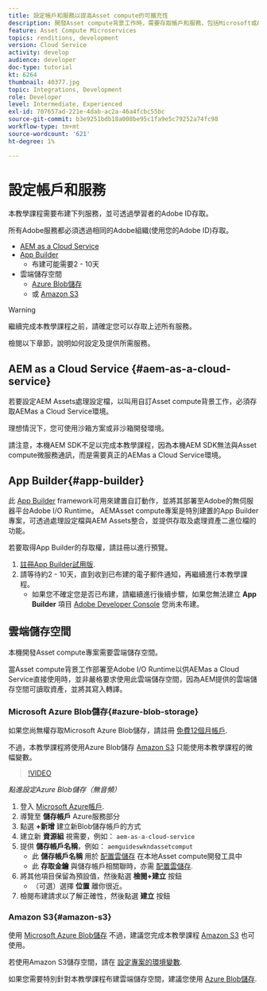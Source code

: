 ```yaml
---
title: 設定帳戶和服務以提高Asset compute的可擴充性
description: 開發Asset compute背景工作時，需要存取帳戶和服務，包括Microsoft或Amazon提供的AEMas a Cloud Service、App Builder和雲端儲存空間。
feature: Asset Compute Microservices
topics: renditions, development
version: Cloud Service
activity: develop
audience: developer
doc-type: tutorial
kt: 6264
thumbnail: 40377.jpg
topic: Integrations, Development
role: Developer
level: Intermediate, Experienced
exl-id: 707657ad-221e-4dab-ac2a-46a4fcbc55bc
source-git-commit: b3e9251bdb18a008be95c1fa9e5c79252a74fc98
workflow-type: tm+mt
source-wordcount: '621'
ht-degree: 1%

---
```


# 設定帳戶和服務

本教學課程需要布建下列服務，並可透過學習者的Adobe ID存取。

所有Adobe服務都必須透過相同的Adobe組織(使用您的Adobe ID)存取。

+ [AEM as a Cloud Service ](#aem-as-a-cloud-service)
+ [App Builder](#app-builder)
   + 布建可能需要2 - 10天
+ 雲端儲存空間
   + [Azure Blob儲存](https://azure.microsoft.com/en-us/services/storage/blobs/)
   + 或 [Amazon S3](https://aws.amazon.com/s3/?did=ft_card&amp;trk=ft_card)

>[!WARNING]
>
>繼續完成本教學課程之前，請確定您可以存取上述所有服務。
> 
> 檢閱以下章節，說明如何設定及提供所需服務。

## AEM as a Cloud Service {#aem-as-a-cloud-service}

若要設定AEM Assets處理設定檔，以叫用自訂Asset compute背景工作，必須存取AEMas a Cloud Service環境。

理想情況下，您可使用沙箱方案或非沙箱開發環境。

請注意，本機AEM SDK不足以完成本教學課程，因為本機AEM SDK無法與Asset compute微服務通訊，而是需要真正的AEMas a Cloud Service環境。

## App Builder{#app-builder}

此 [App Builder](https://developer.adobe.com/app-builder/) framework可用來建置自訂動作，並將其部署至Adobe的無伺服器平台Adobe I/O Runtime。 AEMAsset compute專案是特別建置的App Builder專案，可透過處理設定檔與AEM Assets整合，並提供存取及處理資產二進位檔的功能。

若要取得App Builder的存取權，請註冊以進行預覽。

1. [註冊App Builder試用版](https://developer.adobe.com/app-builder/trial/).
1. 請等待約2 - 10天，直到收到已布建的電子郵件通知，再繼續進行本教學課程。
   + 如果您不確定您是否已布建，請繼續進行後續步驟，如果您無法建立 __App Builder__ 項目 [Adobe Developer Console](https://developer.adobe.com/console/) 您尚未布建。

## 雲端儲存空間

本機開發Asset compute專案需要雲端儲存空間。

當Asset compute背景工作部署至Adobe I/O Runtime以供AEMas a Cloud Service直接使用時，並非嚴格要求使用此雲端儲存空間，因為AEM提供的雲端儲存空間可讀取資產，並將其寫入轉譯。

### Microsoft Azure Blob儲存{#azure-blob-storage}

如果您尚無權存取Microsoft Azure Blob儲存，請註冊 [免費12個月帳戶](https://azure.microsoft.com/en-us/free/).

不過，本教學課程將使用Azure Blob儲存 [Amazon S3](#amazon-s3) 只能使用本教學課程的微幅變數。

>[!VIDEO](https://video.tv.adobe.com/v/40377?quality=12&learn=on)

_點進設定Azure Blob儲存（無音頻）_

1. 登入 [Microsoft Azure帳戶](https://azure.microsoft.com/en-us/account/).
1. 導覽至 __儲存帳戶__ Azure服務部分
1. 點選 __+新增__ 建立新Blob儲存帳戶的方式
1. 建立新 __資源組__ 視需要，例如： `aem-as-a-cloud-service`
1. 提供 __儲存帳戶名稱__，例如： `aemguideswkndassetcomput`
   + 此 __儲存帳戶名稱__  用於 [配置雲儲存](../develop/environment-variables.md) 在本地Asset compute開發工具中
   + 此 __存取金鑰__ 與儲存帳戶相關聯時，亦需 [配置雲儲存](../develop/environment-variables.md).
1. 將其他項目保留為預設值，然後點選 __檢閱+建立__ 按鈕
   + （可選）選擇 __位置__ 離你很近。
1. 檢閱布建請求以了解正確性，然後點選 __建立__ 按鈕

### Amazon S3{#amazon-s3}

使用 [Microsoft Azure Blob儲存](#azure-blob-storage) 不過，建議您完成本教學課程 [Amazon S3](https://aws.amazon.com/s3/?did=ft_card&amp;trk=ft_card) 也可使用。

若使用Amazon S3儲存空間，請在 [設定專案的環境變數](../develop/environment-variables.md#amazon-s3).

如果您需要特別針對本教學課程布建雲端儲存空間，建議您使用 [Azure Blob儲存](#azure-blob-storage).
